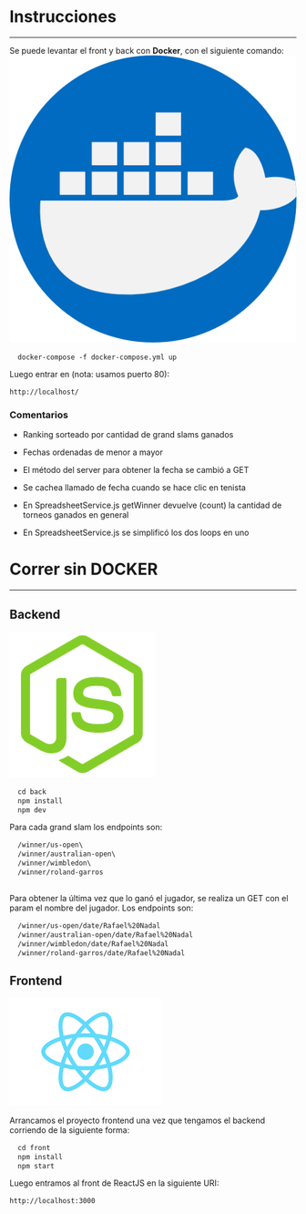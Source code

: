 

# Instrucciones
---
Se puede levantar el front y back con **Docker**, con el siguiente comando:
![Logo Docker](assets/docker.png)

```
  docker-compose -f docker-compose.yml up
```
Luego entrar en (nota: usamos puerto 80):
```
http://localhost/
```
### Comentarios

- Ranking sorteado por cantidad de grand slams ganados

- Fechas ordenadas de menor a mayor

- El método del server para obtener la fecha se cambió a GET

- Se cachea llamado de fecha cuando se hace clic en tenista

- En SpreadsheetService.js getWinner devuelve (count) la cantidad de torneos ganados en general

- En SpreadsheetService.js se simplificó los dos loops en uno



# Correr sin DOCKER
---

## Backend

![Logo Nodejs](assets/nodejs.webp)

```
  cd back
  npm install
  npm dev
```

Para cada grand slam los endpoints son:
```
  /winner/us-open\
  /winner/australian-open\
  /winner/wimbledon\
  /winner/roland-garros
  
  ```

Para obtener la última vez que lo ganó el jugador, se realiza un GET con el param el nombre del jugador. Los endpoints son:
```
  /winner/us-open/date/Rafael%20Nadal
  /winner/australian-open/date/Rafael%20Nadal
  /winner/wimbledon/date/Rafael%20Nadal
  /winner/roland-garros/date/Rafael%20Nadal
```
## Frontend
![Logo ReactJS](assets/reactjs.png)

Arrancamos el proyecto frontend una vez que tengamos el backend corriendo de la siguiente forma:

```
  cd front
  npm install
  npm start
```


Luego entramos al front de ReactJS en la siguiente URI:

```
http://localhost:3000
```
